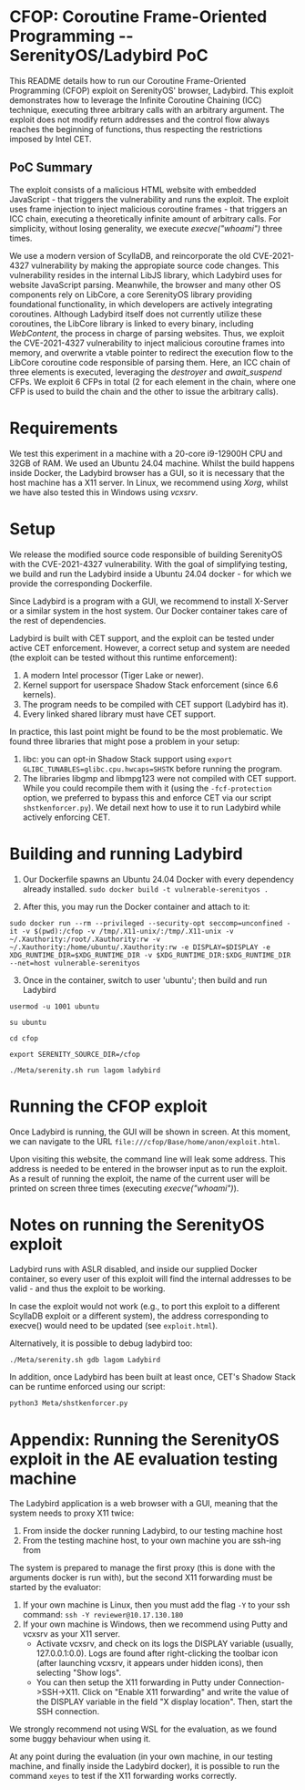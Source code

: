 # CFOP: Coroutine Frame-Oriented Programming -- SerenityOS/Ladybird PoC
This README details how to run our Coroutine Frame-Oriented Programming (CFOP) exploit on SerenityOS' browser, Ladybird.
This exploit demonstrates how to leverage the Infinite Coroutine Chaining (ICC) technique, executing three arbitrary calls with an arbitrary argument. The exploit does not modify return addresses and the control flow always reaches the beginning of functions, thus respecting the restrictions imposed by Intel CET.

## PoC Summary
The exploit consists of a malicious HTML website with embedded JavaScript - that triggers the vulnerability and runs the exploit. The exploit uses frame injection to inject malicious coroutine frames - that triggers an ICC chain, executing a theoretically infinite amount of arbitrary calls. For simplicity, without losing generality, we execute *execve("whoami")* three times. 

We use a modern version of ScyllaDB, and reincorporate the old CVE-2021-4327 vulnerability by making the appropiate source code changes. 
This vulnerability resides in the internal LibJS library, which Ladybird uses for website JavaScript parsing. Meanwhile, the browser and many other OS components rely on LibCore, a core SerenityOS library providing foundational functionality, in which developers are actively integrating coroutines. 
Although Ladybird itself does not currently utilize these coroutines, the LibCore library is linked to every binary, including *WebContent*, the process in charge of parsing websites. 
Thus, we exploit the CVE-2021-4327 vulnerability to inject malicious coroutine frames into memory, and overwrite a vtable pointer to redirect the execution flow to the LibCore coroutine code responsible of parsing them.
Here, an ICC chain of three elements is executed, leveraging the *destroyer* and *await_suspend* CFPs. 
We exploit 6 CFPs in total (2 for each element in the chain, where one CFP is used to build the chain and the other to issue the arbitrary calls).

# Requirements
We test this experiment in a machine with a 20-core i9-12900H CPU and 32GB of RAM. We used an Ubuntu 24.04 machine. Whilst the build happens inside Docker, the Ladybird browser has a GUI, so it is necessary that the host machine has a X11 server. In Linux, we recommend using *Xorg*, whilst we have also tested this in Windows using *vcxsrv*.

# Setup
We release the modified source code responsible of building SerenityOS with the CVE-2021-4327 vulnerability.
With the goal of simplifying testing, we build and run the Ladybird inside a Ubuntu 24.04 docker - for which we provide the corresponding Dockerfile.

Since Ladybird is a program with a GUI, we recommend to install X-Server or a similar system in the host system. Our Docker container takes care of the rest of dependencies.

Ladybird is built with CET support, and the exploit can be tested under active CET enforcement. 
However, a correct setup and system are needed (the exploit can be tested without this runtime enforcement):
1) A modern Intel processor (Tiger Lake or newer).
2) Kernel support for userspace Shadow Stack enforcement (since 6.6 kernels).
3) The program needs to be compiled with CET support (Ladybird has it).
4) Every linked shared library must have CET support.

In practice, this last point might be found to be the most problematic. We found three libraries that might pose a problem in your setup:
1) libc: you can opt-in Shadow Stack support using ```export GLIBC_TUNABLES=glibc.cpu.hwcaps=SHSTK``` before running the program.
2) The libraries libgmp and libmpg123 were not compiled with CET support. While you could recompile them with it (using the ```-fcf-protection``` option, we preferred to bypass this and enforce CET via our script ```shstkenforcer.py```). We detail next how to use it to run Ladybird while actively enforcing CET.


# Building and running Ladybird
1. Our Dockerfile spawns an Ubuntu 24.04 Docker with every dependency already installed.
```sudo docker build -t vulnerable-serenityos .```

2. After this, you may run the Docker container and attach to it:
```
sudo docker run --rm --privileged --security-opt seccomp=unconfined -it -v $(pwd):/cfop -v /tmp/.X11-unix/:/tmp/.X11-unix -v ~/.Xauthority:/root/.Xauthority:rw -v ~/.Xauthority:/home/ubuntu/.Xauthority:rw -e DISPLAY=$DISPLAY -e XDG_RUNTIME_DIR=$XDG_RUNTIME_DIR -v $XDG_RUNTIME_DIR:$XDG_RUNTIME_DIR --net=host vulnerable-serenityos
```

3. Once in the container, switch to user 'ubuntu'; then build and run Ladybird
```
usermod -u 1001 ubuntu

su ubuntu

cd cfop

export SERENITY_SOURCE_DIR=/cfop

./Meta/serenity.sh run lagom ladybird
```

# Running the CFOP exploit
Once Ladybird is running, the GUI will be shown in screen. 
At this moment, we can navigate to the URL ```file:///cfop/Base/home/anon/exploit.html```.

Upon visiting this website, the command line will leak some address. 
This address is needed to be entered in the browser input as to run the exploit.
As a result of running the exploit, the name of the current user will be printed on screen three times (executing *execve("whoami")*). 


# Notes on running the SerenityOS exploit
Ladybird runs with ASLR disabled, and inside our supplied Docker container, so every user of this exploit will find the internal addresses to be valid - and thus the exploit to be working. 

In case the exploit would not work (e.g., to port this exploit to a different ScyllaDB exploit or a different system), the address corresponding to execve() would need to be updated (see ```exploit.html```).

Alternatively, it is possible to debug ladybird too:
```
./Meta/serenity.sh gdb lagom Ladybird
```

In addition, once Ladybird has been built at least once, CET's Shadow Stack can be runtime enforced using our script:
```
python3 Meta/shstkenforcer.py
```

# Appendix: Running the SerenityOS exploit in the AE evaluation testing machine
The Ladybird application is a web browser with a GUI, meaning that the system needs to proxy X11 twice:
1) From inside the docker running Ladybird, to our testing machine host
2) From the testing machine host, to your own machine you are ssh-ing from

The system is prepared to manage the first proxy (this is done with the arguments docker is run with), but the second X11 forwarding must be started by the evaluator:
1) If your own machine is Linux, then you must add the flag ```-Y``` to your ssh command:
```ssh -Y reviewer@10.17.130.180```
2) If your own machine is Windows, then we recommend using Putty and vcxsrv as your X11 server. 
    * Activate vcxsrv, and check on its logs the DISPLAY variable (usually, 127.0.0.1:0.0). Logs are found after right-clicking the toolbar icon (after launching vcxsrv, it appears under hidden icons), then selecting "Show logs".
    * You can then setup the X11 forwarding in Putty under Connection->SSH->X11. Click on "Enable X11 forwarding" and write the value of the DISPLAY variable in the field "X display location". Then, start the SSH connection.

We strongly recommend not using WSL for the evaluation, as we found some buggy behaviour when using it.

At any point during the evaluation (in your own machine, in our testing machine, and finally inside the Ladybird docker), it is possible to run the command ```xeyes``` to test if the X11 forwarding works correctly. 